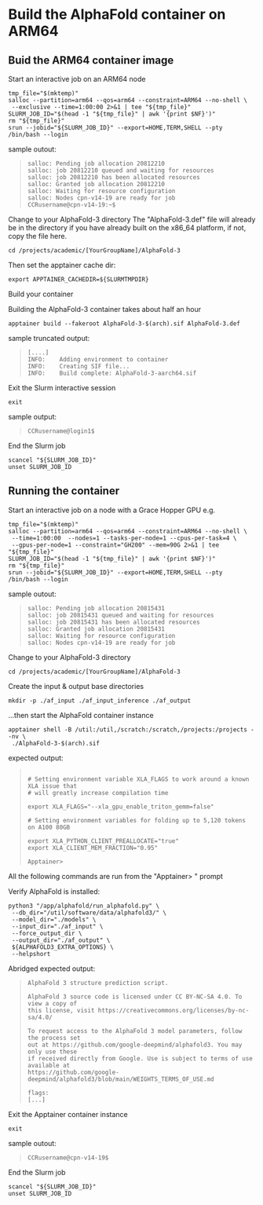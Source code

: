 # Build the AlphaFold container on ARM64

## Buid the ARM64 container image

Start an interactive job on an ARM64 node

```
tmp_file="$(mktemp)"
salloc --partition=arm64 --qos=arm64 --constraint=ARM64 --no-shell \
 --exclusive --time=1:00:00 2>&1 | tee "${tmp_file}"
SLURM_JOB_ID="$(head -1 "${tmp_file}" | awk '{print $NF}')"
rm "${tmp_file}"
srun --jobid="${SLURM_JOB_ID}" --export=HOME,TERM,SHELL --pty /bin/bash --login
```

sample outout:

> ```
> salloc: Pending job allocation 20812210
> salloc: job 20812210 queued and waiting for resources
> salloc: job 20812210 has been allocated resources
> salloc: Granted job allocation 20812210
> salloc: Waiting for resource configuration
> salloc: Nodes cpn-v14-19 are ready for job
> CCRusername@cpn-v14-19:~$
> ```

Change to your AlphaFold-3 directory
The "AlphaFold-3.def" file will already be in the directory if you have already built
on the x86_64 platform, if not, copy the file here.

```
cd /projects/academic/[YourGroupName]/AlphaFold-3
```

Then set the apptainer cache dir:

```
export APPTAINER_CACHEDIR=${SLURMTMPDIR}
```

Build your container

Building the AlphaFold-3 container takes about half an hour

```
apptainer build --fakeroot AlphaFold-3-$(arch).sif AlphaFold-3.def
```

sample truncated output:

> ```
> [....]
> INFO:    Adding environment to container
> INFO:    Creating SIF file...
> INFO:    Build complete: AlphaFold-3-aarch64.sif
> ```

Exit the Slurm interactive session

```
exit
```

sample output:

> ```
> CCRusername@login1$ 
> ```

End the Slurm job

```
scancel "${SLURM_JOB_ID}"
unset SLURM_JOB_ID
```

## Running the container

Start an interactive job on a node with a Grace Hopper GPU e.g.

```
tmp_file="$(mktemp)"
salloc --partition=arm64 --qos=arm64 --constraint=ARM64 --no-shell \
 --time=1:00:00  --nodes=1 --tasks-per-node=1 --cpus-per-task=4 \
 --gpus-per-node=1 --constraint="GH200" --mem=90G 2>&1 | tee "${tmp_file}"
SLURM_JOB_ID="$(head -1 "${tmp_file}" | awk '{print $NF}')"
rm "${tmp_file}"
srun --jobid="${SLURM_JOB_ID}" --export=HOME,TERM,SHELL --pty /bin/bash --login
```

sample outout:

> ```
> salloc: Pending job allocation 20815431
> salloc: job 20815431 queued and waiting for resources
> salloc: job 20815431 has been allocated resources
> salloc: Granted job allocation 20815431
> salloc: Waiting for resource configuration
> salloc: Nodes cpn-v14-19 are ready for job
> ```

Change to your AlphaFold-3 directory

```
cd /projects/academic/[YourGroupName]/AlphaFold-3
```

Create the input & output base directories

```
mkdir -p ./af_input ./af_input_inference ./af_output
```

...then start the AlphaFold container instance

```
apptainer shell -B /util:/util,/scratch:/scratch,/projects:/projects --nv \
 ./AlphaFold-3-$(arch).sif
```

expected output:

> ```
> 
> # Setting environment variable XLA_FLAGS to work around a known XLA issue that
> # will greatly increase compilation time
> 
> export XLA_FLAGS="--xla_gpu_enable_triton_gemm=false"
> 
> # Setting environment variables for folding up to 5,120 tokens on A100 80GB
> 
> export XLA_PYTHON_CLIENT_PREALLOCATE="true"
> export XLA_CLIENT_MEM_FRACTION="0.95"
> 
> Apptainer> 
> ```

All the following commands are run from the "Apptainer> " prompt

Verify AlphaFold is installed:

```
python3 "/app/alphafold/run_alphafold.py" \
 --db_dir="/util/software/data/alphafold3/" \
 --model_dir="./models" \
 --input_dir="./af_input" \
 --force_output_dir \
 --output_dir="./af_output" \
 ${ALPHAFOLD3_EXTRA_OPTIONS} \
 --helpshort
```

Abridged expected output:

> ```
> AlphaFold 3 structure prediction script.
> 
> AlphaFold 3 source code is licensed under CC BY-NC-SA 4.0. To view a copy of
> this license, visit https://creativecommons.org/licenses/by-nc-sa/4.0/
> 
> To request access to the AlphaFold 3 model parameters, follow the process set
> out at https://github.com/google-deepmind/alphafold3. You may only use these
> if received directly from Google. Use is subject to terms of use available at
> https://github.com/google-deepmind/alphafold3/blob/main/WEIGHTS_TERMS_OF_USE.md
> 
> flags:
> [...]
> ```

Exit the Apptainer container instance

```
exit
```

sample outout:

> ```
> CCRusername@cpn-v14-19$ 
> ```

End the Slurm job

```
scancel "${SLURM_JOB_ID}"
unset SLURM_JOB_ID
```

